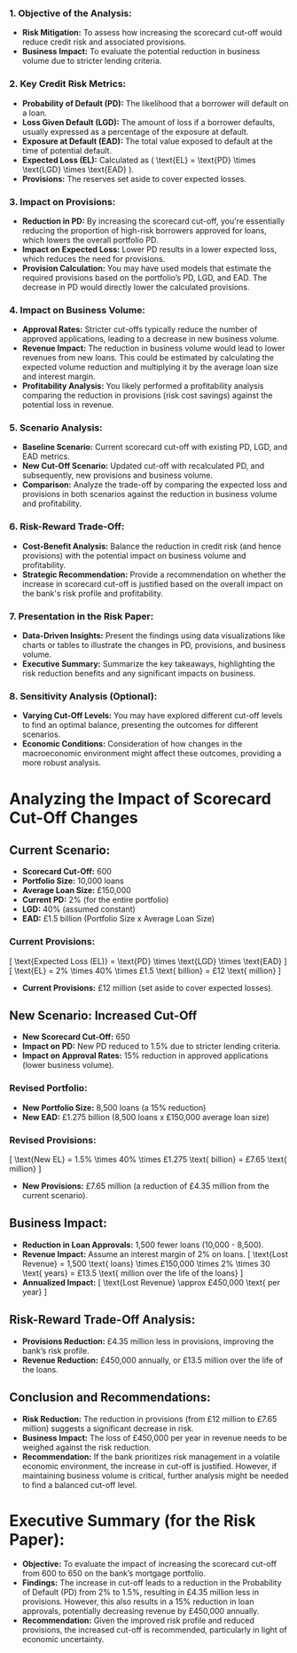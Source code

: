 ### 1. **Objective of the Analysis:**
   - **Risk Mitigation:** To assess how increasing the scorecard cut-off would reduce credit risk and associated provisions.
   - **Business Impact:** To evaluate the potential reduction in business volume due to stricter lending criteria.

### 2. **Key Credit Risk Metrics:**
   - **Probability of Default (PD):** The likelihood that a borrower will default on a loan.
   - **Loss Given Default (LGD):** The amount of loss if a borrower defaults, usually expressed as a percentage of the exposure at default.
   - **Exposure at Default (EAD):** The total value exposed to default at the time of potential default.
   - **Expected Loss (EL):** Calculated as \( \text{EL} = \text{PD} \times \text{LGD} \times \text{EAD} \).
   - **Provisions:** The reserves set aside to cover expected losses.

### 3. **Impact on Provisions:**
   - **Reduction in PD:** By increasing the scorecard cut-off, you're essentially reducing the proportion of high-risk borrowers approved for loans, which lowers the overall portfolio PD.
   - **Impact on Expected Loss:** Lower PD results in a lower expected loss, which reduces the need for provisions.
   - **Provision Calculation:** You may have used models that estimate the required provisions based on the portfolio’s PD, LGD, and EAD. The decrease in PD would directly lower the calculated provisions.

### 4. **Impact on Business Volume:**
   - **Approval Rates:** Stricter cut-offs typically reduce the number of approved applications, leading to a decrease in new business volume.
   - **Revenue Impact:** The reduction in business volume would lead to lower revenues from new loans. This could be estimated by calculating the expected volume reduction and multiplying it by the average loan size and interest margin.
   - **Profitability Analysis:** You likely performed a profitability analysis comparing the reduction in provisions (risk cost savings) against the potential loss in revenue.

### 5. **Scenario Analysis:**
   - **Baseline Scenario:** Current scorecard cut-off with existing PD, LGD, and EAD metrics.
   - **New Cut-Off Scenario:** Updated cut-off with recalculated PD, and subsequently, new provisions and business volume.
   - **Comparison:** Analyze the trade-off by comparing the expected loss and provisions in both scenarios against the reduction in business volume and profitability.

### 6. **Risk-Reward Trade-Off:**
   - **Cost-Benefit Analysis:** Balance the reduction in credit risk (and hence provisions) with the potential impact on business volume and profitability.
   - **Strategic Recommendation:** Provide a recommendation on whether the increase in scorecard cut-off is justified based on the overall impact on the bank's risk profile and profitability.

### 7. **Presentation in the Risk Paper:**
   - **Data-Driven Insights:** Present the findings using data visualizations like charts or tables to illustrate the changes in PD, provisions, and business volume.
   - **Executive Summary:** Summarize the key takeaways, highlighting the risk reduction benefits and any significant impacts on business.

### 8. **Sensitivity Analysis (Optional):**
   - **Varying Cut-Off Levels:** You may have explored different cut-off levels to find an optimal balance, presenting the outcomes for different scenarios.
   - **Economic Conditions:** Consideration of how changes in the macroeconomic environment might affect these outcomes, providing a more robust analysis.

# Analyzing the Impact of Scorecard Cut-Off Changes

## Current Scenario:
- **Scorecard Cut-Off:** 600
- **Portfolio Size:** 10,000 loans
- **Average Loan Size:** £150,000
- **Current PD:** 2% (for the entire portfolio)
- **LGD:** 40% (assumed constant)
- **EAD:** £1.5 billion (Portfolio Size x Average Loan Size)

### Current Provisions:
\[
\text{Expected Loss (EL)} = \text{PD} \times \text{LGD} \times \text{EAD}
\]
\[
\text{EL} = 2\% \times 40\% \times £1.5 \text{ billion} = £12 \text{ million}
\]

- **Current Provisions:** £12 million (set aside to cover expected losses).

## New Scenario: Increased Cut-Off
- **New Scorecard Cut-Off:** 650
- **Impact on PD:** New PD reduced to 1.5% due to stricter lending criteria.
- **Impact on Approval Rates:** 15% reduction in approved applications (lower business volume).

### Revised Portfolio:
- **New Portfolio Size:** 8,500 loans (a 15% reduction)
- **New EAD:** £1.275 billion (8,500 loans x £150,000 average loan size)

### Revised Provisions:
\[
\text{New EL} = 1.5\% \times 40\% \times £1.275 \text{ billion} = £7.65 \text{ million}
\]

- **New Provisions:** £7.65 million (a reduction of £4.35 million from the current scenario).

## Business Impact:
- **Reduction in Loan Approvals:** 1,500 fewer loans (10,000 - 8,500).
- **Revenue Impact:** Assume an interest margin of 2% on loans.
  \[
  \text{Lost Revenue} = 1,500 \text{ loans} \times £150,000 \times 2\% \times 30 \text{ years} = £13.5 \text{ million over the life of the loans}
  \]
- **Annualized Impact:**
  \[
  \text{Lost Revenue} \approx £450,000 \text{ per year}
  \]

## Risk-Reward Trade-Off Analysis:
- **Provisions Reduction:** £4.35 million less in provisions, improving the bank’s risk profile.
- **Revenue Reduction:** £450,000 annually, or £13.5 million over the life of the loans.

## Conclusion and Recommendations:
- **Risk Reduction:** The reduction in provisions (from £12 million to £7.65 million) suggests a significant decrease in risk.
- **Business Impact:** The loss of £450,000 per year in revenue needs to be weighed against the risk reduction.
- **Recommendation:** If the bank prioritizes risk management in a volatile economic environment, the increase in cut-off is justified. However, if maintaining business volume is critical, further analysis might be needed to find a balanced cut-off level.

# Executive Summary (for the Risk Paper):
- **Objective:** To evaluate the impact of increasing the scorecard cut-off from 600 to 650 on the bank’s mortgage portfolio.
- **Findings:** The increase in cut-off leads to a reduction in the Probability of Default (PD) from 2% to 1.5%, resulting in £4.35 million less in provisions. However, this also results in a 15% reduction in loan approvals, potentially decreasing revenue by £450,000 annually.
- **Recommendation:** Given the improved risk profile and reduced provisions, the increased cut-off is recommended, particularly in light of economic uncertainty.
